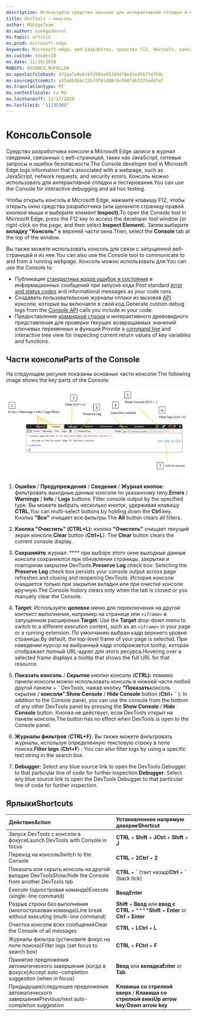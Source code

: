 ```yaml
---
description: Используйте средство консоли для интерактивной отладки и нерегламентного тестирования.
title: DevTools — консоль
author: MSEdgeTeam
ms.author: msedgedevrel
ms.topic: article
ms.prod: microsoft-edge
keywords: Microsoft edge, веб-разработка, средства f12, devtools, консоль
ms.custom: seodec18
ms.date: 11/19/2020
ROBOTS: NOINDEX,NOFOLLOW
ms.openlocfilehash: 472aafa9e6c6fd98ea952804f0e92ed0b774f59c
ms.sourcegitcommit: a35a6b5bbc21b7df61d08cbc6b074b5325ad4fef
ms.translationtype: MT
ms.contentlocale: ru-RU
ms.lasthandoff: 12/17/2020
ms.locfileid: "11235388"
---
```

# <span data-ttu-id="b551d-104">Консоль</span><span class="sxs-lookup"><span data-stu-id="b551d-104">Console</span></span>

<span data-ttu-id="b551d-105">Средство разработчика консоли в Microsoft Edge записи в журнал сведений, связанных с веб-страницей, таких как JavaScript, сетевые запросы и ошибки безопасности.</span><span class="sxs-lookup"><span data-stu-id="b551d-105">The Console developer tool in Microsoft Edge logs information that's associated with a webpage, such as JavaScript, network requests, and security errors.</span></span> <span data-ttu-id="b551d-106">Консоль можно использовать для интерактивной отладки и тестирования.</span><span class="sxs-lookup"><span data-stu-id="b551d-106">You can use the Console for interactive debugging and ad hoc testing.</span></span> 

<span data-ttu-id="b551d-107">Чтобы открыть консоль в Microsoft Edge, нажмите клавишу F12, чтобы открыть окно средства разработчика (или щелкните страницу правой кнопкой мыши и выберите элемент **Inspect).**</span><span class="sxs-lookup"><span data-stu-id="b551d-107">To open the Console tool in Microsoft Edge, press the F12 key to access the developer tool window (or right-click on the page, and then select **Inspect Element**).</span></span> <span data-ttu-id="b551d-108">Затем выберите **вкладку "Консоль"** в верхней части окна.</span><span class="sxs-lookup"><span data-stu-id="b551d-108">Then, select the **Console** tab at the top of the window.</span></span> 

<span data-ttu-id="b551d-109">Вы также можете использовать консоль для связи с запущенной веб-страницей и из нее.</span><span class="sxs-lookup"><span data-stu-id="b551d-109">You can also use the Console tool to communicate to and from a running webpage.</span></span> <span data-ttu-id="b551d-110">Консоль можно использовать для:</span><span class="sxs-lookup"><span data-stu-id="b551d-110">You can use the Console to:</span></span>

- <span data-ttu-id="b551d-111">Публикация [стандартных кодов ошибок и состояния](./console/error-and-status-codes.md) и информационных сообщений при запуске кода.</span><span class="sxs-lookup"><span data-stu-id="b551d-111">Post standard [error and status codes](./console/error-and-status-codes.md) and informational messages as your code runs.</span></span>
- <span data-ttu-id="b551d-112">Создавать пользовательские журналы отлаки из вызовов [API](./console/console-api.md) консоли, которые вы включаете в свой код.</span><span class="sxs-lookup"><span data-stu-id="b551d-112">Generate custom debug logs from the [Console API](./console/console-api.md) calls you include in your code.</span></span>
- <span data-ttu-id="b551d-113">Предоставление [командной строки](./console/command-line.md) и интерактивного древовидного представления для проверки текущих возвращаемых значений ключевых переменных и функций.</span><span class="sxs-lookup"><span data-stu-id="b551d-113">Provide a [command line](./console/command-line.md) and interactive tree view for inspecting current return values of key variables and functions.</span></span>

## <span data-ttu-id="b551d-114">Части консоли</span><span class="sxs-lookup"><span data-stu-id="b551d-114">Parts of the Console</span></span>

<span data-ttu-id="b551d-115">На следующем рисунке показаны основные части консоли:</span><span class="sxs-lookup"><span data-stu-id="b551d-115">The following image shows the key parts of the Console:</span></span>

![Консоль Microsoft Edge DevTools](./media/console.png)

1. <span data-ttu-id="b551d-117">**Ошибки**  /  **Предупреждения**  /  **Сведения**  /  **Журнал кнопок:** фильтровать выходные данные консоли по указанному типу.</span><span class="sxs-lookup"><span data-stu-id="b551d-117">**Errors** / **Warnings** / **Info** / **Logs** buttons: Filter console output by the specified type.</span></span> <span data-ttu-id="b551d-118">Вы можете выбрать несколько кнопок, удерживая клавишу **CTRL.**</span><span class="sxs-lookup"><span data-stu-id="b551d-118">You can multi-select buttons by holding down the **Ctrl** key.</span></span> <span data-ttu-id="b551d-119">Кнопка **"Все"** очищает все фильтры.</span><span class="sxs-lookup"><span data-stu-id="b551d-119">The **All** button clears all filters.</span></span>

2. <span data-ttu-id="b551d-120">**Кнопка "Очистить"** **(CTRL+L):** кнопка **"Очистить"** очищает текущий экран консоли.</span><span class="sxs-lookup"><span data-stu-id="b551d-120">**Clear** button (**Ctrl+L**): The **Clear** button clears the current console display.</span></span>

3. <span data-ttu-id="b551d-121">**Сохраняйте** журнал: \*\*\*\* при выборе этого окне выходные данные консоли сохраняются при обновлении страницы, закрытии и повторном закрытии DevTools.</span><span class="sxs-lookup"><span data-stu-id="b551d-121">**Preserve Log** check box: Selecting the **Preserve Log** check box persists your console output across page refreshes and closing and reopening DevTools.</span></span> <span data-ttu-id="b551d-122">История консоли очищается только при закрытии вкладки или при очистке консоли вручную.</span><span class="sxs-lookup"><span data-stu-id="b551d-122">The Console history clears only when the tab is closed or you manually clear the Console.</span></span>

4. <span data-ttu-id="b551d-123">**Target**: Используйте **целевое** меню для переключения на другой контекст выполнения, например на странице или `<iframe>` в запущенном расширении.</span><span class="sxs-lookup"><span data-stu-id="b551d-123">**Target**: Use the **Target** drop-down menu to switch to a different execution context, such as an `<iframe>` in your page or a running extension.</span></span> <span data-ttu-id="b551d-124">По умолчанию выбран кадр верхнего уровня страницы.</span><span class="sxs-lookup"><span data-stu-id="b551d-124">By default, the top-level frame of your page is selected.</span></span> <span data-ttu-id="b551d-125">При наведении курсор на выбранный кадр отображается tooltip, которая отображает полный URL-адрес для этого ресурса.</span><span class="sxs-lookup"><span data-stu-id="b551d-125">Hovering over a selected frame displays a tooltip that shows the full URL for that resource.</span></span>

5. <span data-ttu-id="b551d-126">**Показать консоль**  /  **Скрытие** кнопки консоли (**CTRL):** помимо панели консоли можно использовать консоль в нижней части любой другой панели +  **&grave;** DevTools, нажав кнопку **"Показать**консоль скрытие  /  **консоли".**</span><span class="sxs-lookup"><span data-stu-id="b551d-126">**Show Console** / **Hide Console** button (**Ctrl**+ **&grave;** ): In addition to the Console panel, you can use the console from the bottom of any other DevTools panel by pressing the **Show Console** / **Hide Console** button.</span></span> <span data-ttu-id="b551d-127">Кнопка не действует, если DevTools открыт на панели консоли.</span><span class="sxs-lookup"><span data-stu-id="b551d-127">The button has no effect when DevTools is open to the Console panel.</span></span>
 
6. <span data-ttu-id="b551d-128">**Журналы фильтров** (**CTRL+F).** Вы также можете фильтровать журналы, используя определенную текстовую строку в поле поиска.</span><span class="sxs-lookup"><span data-stu-id="b551d-128">**Filter logs** (**Ctrl+F**) : You can also filter logs by using a specific text string in the search box.</span></span>

7. <span data-ttu-id="b551d-129">**Debugger**: Select any blue source link to open the DevTools Debugger to that particular line of code for further inspection.</span><span class="sxs-lookup"><span data-stu-id="b551d-129">**Debugger**: Select any blue source link to open the DevTools Debugger to that particular line of code for further inspection.</span></span>

## <span data-ttu-id="b551d-130">Ярлыки</span><span class="sxs-lookup"><span data-stu-id="b551d-130">Shortcuts</span></span>

<span data-ttu-id="b551d-131">Действие</span><span class="sxs-lookup"><span data-stu-id="b551d-131">Action</span></span>                                            | <span data-ttu-id="b551d-132">Установленное напрямую доверие</span><span class="sxs-lookup"><span data-stu-id="b551d-132">Shortcut</span></span>               
:-------------------------------------------------| :----------------------
<span data-ttu-id="b551d-133">Запуск DevTools с консоли в фокусе</span><span class="sxs-lookup"><span data-stu-id="b551d-133">Launch DevTools with Console in focus</span></span>             | <span data-ttu-id="b551d-134">**CTRL**  +  **Shift**  +  **J**</span><span class="sxs-lookup"><span data-stu-id="b551d-134">**Ctrl** + **Shift** + **J**</span></span> 
<span data-ttu-id="b551d-135">Переход на консоль</span><span class="sxs-lookup"><span data-stu-id="b551d-135">Switch to the Console</span></span>                                 | <span data-ttu-id="b551d-136">**CTRL**  +  **2**</span><span class="sxs-lookup"><span data-stu-id="b551d-136">**Ctrl** + **2**</span></span>           
<span data-ttu-id="b551d-137">Показать или скрыть консоль на другой вкладке DevTools</span><span class="sxs-lookup"><span data-stu-id="b551d-137">Show/hide the Console from another DevTools tab</span></span>       | <span data-ttu-id="b551d-138">**CTRL**  +  **&grave;** (такт назад)</span><span class="sxs-lookup"><span data-stu-id="b551d-138">**Ctrl** + **&grave;** (back tick)</span></span>  
<span data-ttu-id="b551d-139">Execute (одностровая команда)</span><span class="sxs-lookup"><span data-stu-id="b551d-139">Execute (single-line command)</span></span>                     | **<span data-ttu-id="b551d-140">Ввод</span><span class="sxs-lookup"><span data-stu-id="b551d-140">Enter</span></span>**                
<span data-ttu-id="b551d-141">Разрыв строки без выполнения (многостроковая команда)</span><span class="sxs-lookup"><span data-stu-id="b551d-141">Line break without executing (multi-line command)</span></span> | <span data-ttu-id="b551d-142">**Shift**  +  **Ввод** или **ввод с CTRL**  +  \*\*\*\*</span><span class="sxs-lookup"><span data-stu-id="b551d-142">**Shift** + **Enter** or **Ctrl** + **Enter**</span></span>      
<span data-ttu-id="b551d-143">Очистка консоли всех сообщений</span><span class="sxs-lookup"><span data-stu-id="b551d-143">Clear the Console of all messages</span></span>                 | <span data-ttu-id="b551d-144">**CTRL**  +  **L**</span><span class="sxs-lookup"><span data-stu-id="b551d-144">**Ctrl** + **L**</span></span>           
<span data-ttu-id="b551d-145">Журналы фильтра (установите фокус на поле поиска)</span><span class="sxs-lookup"><span data-stu-id="b551d-145">Filter logs (set focus to search box)</span></span>             | <span data-ttu-id="b551d-146">**CTRL**  +  **F**</span><span class="sxs-lookup"><span data-stu-id="b551d-146">**Ctrl** + **F**</span></span>           
<span data-ttu-id="b551d-147">Принятие предложения автоматического завершения (когда в фокусе)</span><span class="sxs-lookup"><span data-stu-id="b551d-147">Accept auto-completion suggestion (when in focus)</span></span> | <span data-ttu-id="b551d-148">**Ввод** или **вкладка**</span><span class="sxs-lookup"><span data-stu-id="b551d-148">**Enter** or **Tab**</span></span>       
<span data-ttu-id="b551d-149">Предыдущее/следующее предложение автоматического завершения</span><span class="sxs-lookup"><span data-stu-id="b551d-149">Previous/next auto-completion suggestion</span></span>          | <span data-ttu-id="b551d-150">**Клавиша со стрелкой вверх** / **Клавиша со стрелкой вниз**</span><span class="sxs-lookup"><span data-stu-id="b551d-150">**Up arrow key**/**Down arrow key**</span></span>   
